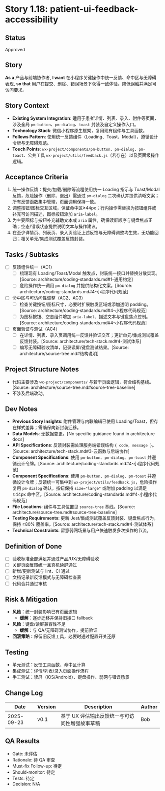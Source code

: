 # Story 1.18: patient-ui-feedback-accessibility

## Status

Approved

## Story

**As a** 产品与前端协作者,
**I want** 在小程序关键操作中统一反馈、命中区与无障碍表现,
**so that** 用户在提交、删除、错误场景下获得一致体验，降低误触并满足可访问要求。

## Story Context

- **Existing System Integration**: 适用于患者详情、列表、录入、附件等页面，涉及全局 `pm-button`、`pm-dialog`、`toast` 封装及自定义操作入口。
- **Technology Stack**: 微信小程序原生框架，复用现有组件与工具函数。
- **Follows Pattern**: 使用统一反馈组件（Loading、Toast、Modal），遵循设计令牌与无障碍规范。
- **Touch Points**: `wx-project/components/pm-button`、`pm-dialog`、`pm-toast`、公共工具 `wx-project/utils/feedback.js`（若存在）以及页面级操作逻辑。

## Acceptance Criteria

1. 统一操作反馈：提交/加载/删除等流程使用统一 Loading 指示与 Toast/Modal 反馈，危险操作（删除、退出）需通过 `pm-dialog` 二次确认并提供清晰文案；所有反馈函数集中管理，页面调用保持一致。
2. 调整按钮/图标交互区域，保证命中区≥44px；行内操作需替换为按钮组件或补充可访问描述，图标按钮添加 `aria-label`。
3. 为主要图标与按钮补充辅助文本或 `aria` 属性，确保读屏顺序与键盘焦点正确；空态/错误状态提供说明文本与操作建议。
4. 在至少详情页、列表页、录入页验证上述反馈与无障碍调整均生效，无功能回归；相关单元/集成测试覆盖反馈封装。

## Tasks / Subtasks

- [ ] 反馈组件统一（AC1）
  - [ ] 梳理现有 Loading/Toast/Modal 触发点，封装统一接口并替换分散实现。[Source: architecture/coding-standards.md#1-通用约定]
  - [ ] 危险操作统一调用 `pm-dialog` 并提供结构化文案。[Source: architecture/coding-standards.md#4-小程序代码规范]
- [ ] 命中区与可访问性调整（AC2、AC3）
  - [ ] 检查关键按钮/图标尺寸，必要时扩展触发区域或添加透明 padding。[Source: architecture/coding-standards.md#4-小程序代码规范]
  - [ ] 为图标按钮、空态组件增加 `aria-label`、描述文本与键盘焦点控制。[Source: architecture/coding-standards.md#4-小程序代码规范]
- [ ] 页面验证与测试（AC4）
  - [ ] 在详情、列表、录入页调用统一反馈并验证交互；更新单元/集成测试覆盖反馈封装。[Source: architecture/tech-stack.md#4-测试体系]
  - [ ] 编写无障碍验收清单，记录读屏/键盘测试结果。[Source: architecture/source-tree.md#结构说明]

## Project Structure Notes

- 代码主要涉及 `wx-project/components/` 与若干页面逻辑，符合结构基线。[Source: architecture/source-tree.md#source-tree-baseline]
- 不涉及后端改动。

## Dev Notes

- **Previous Story Insights**: 附件管理与内联编辑已使用 Loading/Toast，但存在样式差异；需确保向新封装迁移。
- **Data Models**: 无数据变更。[No specific guidance found in architecture docs]
- **API Specifications**: 反馈封装需处理服务端错误结构 `{ code, message }`。[Source: architecture/tech-stack.md#3-云函数与后端协作]
- **Component Specifications**: 使用 `pm-button`、`pm-dialog`、`pm-toast` 并遵循设计令牌。[Source: architecture/coding-standards.md#4-小程序代码规范]
- **Component Specifications**: 使用 `pm-button`、`pm-dialog`、`pm-toast` 并遵循设计令牌；反馈统一可集中到 `wx-project/utils/feedback.js`，危险操作复用 `pm-dialog` 确认，按钮保持 `size="large"` 或附加 padding 以满足 ≥44px 命中区。[Source: architecture/coding-standards.md#4-小程序代码规范]
- **File Locations**: 组件与工具位置见 `source-tree` 基线。[Source: architecture/source-tree.md#source-tree-baseline]
- **Testing Requirements**: 更新 Jest/集成测试覆盖反馈封装、键盘焦点行为，保持 ≥80% 覆盖率。[Source: architecture/tech-stack.md#4-测试体系]
- **Technical Constraints**: 留意弱网场景与用户快速触发多次操作的节流。

## Definition of Done

- [ ] 验收标准全部满足并通过产品/UX/无障碍验收
- [ ] 关键页面反馈统一且真机读屏通过
- [ ] 新增/更新测试与 lint、CI 通过
- [ ] 文档记录新反馈模式与无障碍检查表
- [ ] 代码合并通过审核

## Risk & Mitigation

- **风险**：统一封装影响已有页面逻辑
  - **缓解**：逐步迁移并保持旧接口 fallback
- **风险**：键盘/读屏兼容性不足
  - **缓解**：与 QA/无障碍测试协作，提前验证
- **回滚策略**：保留旧反馈工具，必要时通过配置开关还原

## Testing

- 单元测试：反馈工具函数、命中区计算
- 集成测试：详情/列表/录入页面操作流程
- 手工测试：读屏（iOS/Android）、键盘操作、弱网与错误场景

## Change Log

| Date       | Version | Description                                      | Author |
| ---------- | ------- | ------------------------------------------------ | ------ |
| 2025-09-23 | v0.1    | 基于 UX 评估输出反馈统一与可访问性增强故事草稿   | Bob   |

## QA Results

- Gate: 未评估
- Rationale: 待 QA 审查
- Must-fix Follow-up: 待定
- Should-monitor: 待定
- Tests: 待定
- Decision: N/A
